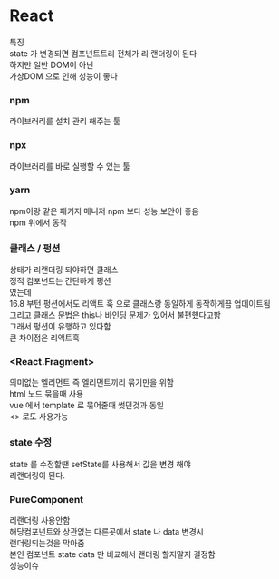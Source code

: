# React
특징 <br>
state 가 변경되면 컴포넌트트리 전체가 리 랜더링이 된다<br>
하지만 일반 DOM이 아닌 <br>
가상DOM 으로 인해 성능이 좋다<br>

### npm 
라이브러리를 설치 관리 해주는 툴<br>
### npx
라이브러리를 바로 실행할 수 있는 툴<br>
### yarn 
npm이랑 같은 패키지 매니저 npm 보다 성능,보안이 좋음 <br>
npm 위에서 동작<br>

### 클래스 / 펑션
상태가 리랜더링 되야하면 클래스<br>
정적 컴포넌트는 간단하게 펑션<br>
였는데<br>
16.8 부턴 펑션에서도 리액트 훅 으로 클래스랑 동일하게 동작하게끔 업데이트됨<br>
그리고 클래스 문법은 this나 바인딩 문제가 있어서 불편했다고함<br>
그래서 펑션이 유행하고 있다함<br>
큰 차이점은 리액트훅<br>

### <React.Fragment>
의미없는 엘리먼트 즉 엘리먼트끼리 묶기만을 위함<br>
html 노드 묶을때 사용<br>
vue 에서 template 로 묶어줄때 썻던것과 동일<br>
<> 로도 사용가능<br>

### state 수정
state 를 수정할땐 setState를 사용해서 값을 변경 해야<br>
리랜더링이 된다. <br>

### PureComponent
리랜더링 사용안함<br>
해당컴포넌트와 상관없는 다른곳에서 state 나 data 변경시 <br>
랜더링되는것을 막아줌<br>
본인 컴포넌트 state data 만 비교해서 랜더링 할지말지 결정함<br>
성능이슈 <br>
